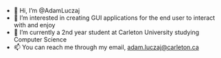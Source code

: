 - 👋 Hi, I’m @AdamLuczaj
- 👀 I’m interested in creating GUI applications for the end user to interact with and enjoy
- 🌱 I’m currently a 2nd year student at Carleton University studying Computer Science
- 📫 You can reach me through my email, adam.luczaj@carleton.ca

<!---
AdamLuczaj/AdamLuczaj is a ✨ special ✨ repository because its `README.md` (this file) appears on your GitHub profile.
You can click the Preview link to take a look at your changes.
--->
